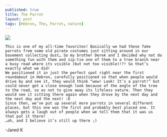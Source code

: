 ```yaml
---
published: true
title: The Parrot
layout: post
tags: [Hebron, The, Parrot, nature]
---
```

![](https://lh3.googleusercontent.com/eZ1ulcaa2HWs5FkLGBN143-T3xxnxbCJ15dQqKSi95WRJF21fG3QawMrvGK2vIvPojTQ177kXnRx=w858-h643-no)

	This is one of my all-time favorites! Basically we had these fake parrots from some old pirate costumes just sitting around in our basement collecting dust… So my brother Derek and I decided why not do something fun with them and zip-tie one of them to a tree branch near a busy road where its visible (but not too visible)!?! So that’s exactly what we did!
	We positioned it in just the perfect spot right near the first roundabout in Hebron, carefully positioned so that when people would drive by and see it, they would think “wow! Look! It’s a parrot!” but could never get a close enough look because of the angle of the tree to the road, so as not to give away its lifeless nature. Then they would see it sitting there again when they drove by the next day and the next day and the next! :D 
	Since then, we’ve put up several more parrots in several different places, but this one was the first and probably best placed one. It always gets a laugh out of people when we tell them that it was us that put it there! 
	…oh, and I believe it’s still up there ;)

-Jared K
